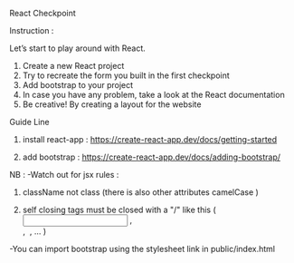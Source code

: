 React Checkpoint

Instruction :


Let’s start to play around with React.

1. Create a new React project
2. Try to recreate the form you built in the first checkpoint
3. Add bootstrap to your project
4. In case you have any problem, take a look at the React documentation
5. Be creative! By creating a layout for the website

Guide Line

1. install react-app : https://create-react-app.dev/docs/getting-started

2. add bootstrap : https://create-react-app.dev/docs/adding-bootstrap/


NB : -Watch out for jsx rules :

  
  1. className not class (there is also other attributes camelCase ) 
              
  
  2. self closing tags must be closed with a "/" like this ( <input /> , <br/> , <img/> , ... ) 
              
  
  -You can import bootstrap using the stylesheet link in public/index.html

